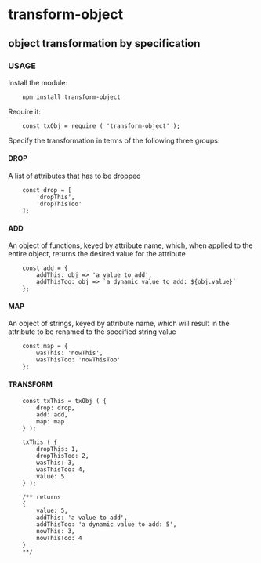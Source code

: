 # transform-object
## object transformation by specification

### USAGE

Install the module:

```
    npm install transform-object
```

Require it:

```
    const txObj = require ( 'transform-object' );
```

Specify the transformation in terms of the following three groups:

#### DROP

A list of attributes that has to be dropped

```
    const drop = [
        'dropThis',
        'dropThisToo'
    ];
```

#### ADD

An object of functions, keyed by attribute name, which, when applied to the entire object, returns the desired value for the attribute

```
    const add = {
        addThis: obj => 'a value to add',
        addThisToo: obj => `a dynamic value to add: ${obj.value}`
    };
```

#### MAP

An object of strings, keyed by attribute name, which will result in the attribute to be renamed to the specified string value

```
    const map = {
        wasThis: 'nowThis',
        wasThisToo: 'nowThisToo'
    };
```

#### TRANSFORM

```
    const txThis = txObj ( {
        drop: drop,
        add: add,
        map: map
    } );

    txThis ( {
        dropThis: 1,
        dropThisToo: 2,
        wasThis: 3,
        wasThisToo: 4,
        value: 5
    } );

    /** returns
    {
        value: 5,
        addThis: 'a value to add',
        addThisToo: 'a dynamic value to add: 5',
        nowThis: 3,
        nowThisToo: 4
    }
    **/
```

